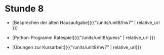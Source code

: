 # Stunde 8

* [Besprechen der alten Hausaufgabe]({{"/units/unit8/hw7" | relative_url }})

* [Python-Programm Ratespiel]({{"/units/unit8/guess" | relative_url }})

* [Übungen zur Kursarbeit]({{"/units/unit8/hw7" | relative_url}})